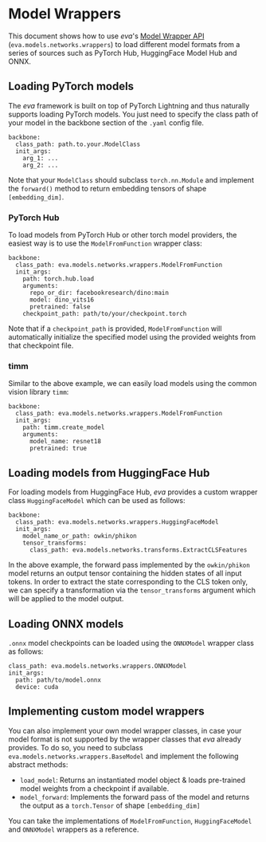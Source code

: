 # Model Wrappers


This document shows how to use *eva*'s [Model Wrapper API](../../../reference/models/networks/#wrappers) (`eva.models.networks.wrappers`) to load different model formats from a series of sources such as PyTorch Hub, HuggingFace Model Hub and ONNX. 

## Loading PyTorch models
The *eva* framework is built on top of PyTorch Lightning and thus naturally supports loading PyTorch models.
You just need to specify the class path of your model in the backbone section of the `.yaml` config file.

```
backbone:
  class_path: path.to.your.ModelClass
  init_args:
    arg_1: ...
    arg_2: ...
```

Note that your `ModelClass` should subclass `torch.nn.Module` and implement the `forward()` method to return embedding tensors of shape `[embedding_dim]`.

### PyTorch Hub
To load models from PyTorch Hub or other torch model providers, the easiest way is to use the `ModelFromFunction` wrapper class:

```
backbone:
  class_path: eva.models.networks.wrappers.ModelFromFunction
  init_args:
    path: torch.hub.load
    arguments:
      repo_or_dir: facebookresearch/dino:main
      model: dino_vits16
      pretrained: false
    checkpoint_path: path/to/your/checkpoint.torch
```


Note that if a `checkpoint_path` is provided, `ModelFromFunction` will automatically initialize the specified model using the provided weights from that checkpoint file.


### timm
Similar to the above example, we can easily load models using the common vision library `timm`:
```
backbone:
  class_path: eva.models.networks.wrappers.ModelFromFunction
  init_args:
    path: timm.create_model
    arguments:
      model_name: resnet18
      pretrained: true
```


## Loading models from HuggingFace Hub
For loading models from HuggingFace Hub, *eva* provides a custom wrapper class `HuggingFaceModel` which can be used as follows:

```
backbone:
  class_path: eva.models.networks.wrappers.HuggingFaceModel
  init_args:
    model_name_or_path: owkin/phikon
    tensor_transforms: 
      class_path: eva.models.networks.transforms.ExtractCLSFeatures
```

In the above example, the forward pass implemented by the `owkin/phikon` model returns an output tensor containing the hidden states of all input tokens. In order to extract the state corresponding to the CLS token only, we can specify a transformation via the `tensor_transforms` argument which will be applied to the model output.

## Loading ONNX models
`.onnx` model checkpoints can be loaded using the `ONNXModel` wrapper class as follows:

```
class_path: eva.models.networks.wrappers.ONNXModel
init_args:
  path: path/to/model.onnx
  device: cuda
```

## Implementing custom model wrappers

You can also implement your own model wrapper classes, in case your model format is not supported by the wrapper classes that *eva* already provides. To do so, you need to subclass `eva.models.networks.wrappers.BaseModel` and implement the following abstract methods: 

- `load_model`: Returns an instantiated model object & loads pre-trained model weights from a checkpoint if available. 
- `model_forward`: Implements the forward pass of the model and returns the output as a `torch.Tensor` of shape `[embedding_dim]`

You can take the implementations of `ModelFromFunction`, `HuggingFaceModel` and `ONNXModel` wrappers as a reference.
